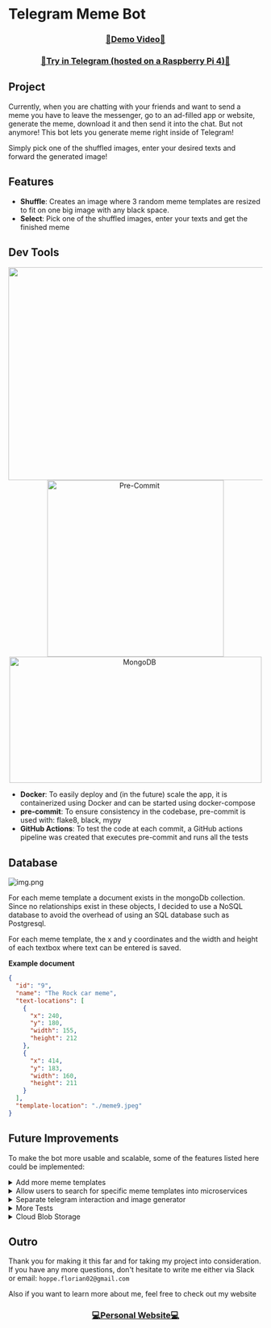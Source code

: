 # Telegram Meme Bot


<h3 align="center"><a href="https://www.youtube.com/watch?v=99mFfEvAQO4">🎥Demo Video🎥</a></h3>

<h3 align="center"><a href="https://t.me/jetbrains_challenge_bot">🤖Try in Telegram (hosted on  a Raspberry Pi 4)🤖</a></h3>

## Project
Currently, when you are chatting with your friends and want to send a meme
you have to leave the messenger, go to an ad-filled app or website, generate the meme, download it
and then send it into the chat. But not anymore! This bot lets you generate meme right inside of Telegram!

Simply pick one of the shuffled images, enter your desired texts and forward the generated image!

## Features

- **Shuffle**: Creates an image where 3 random meme templates are resized to fit on one big image with any black space.
- **Select**: Pick one of the shuffled images, enter your texts and get the finished meme

## Dev Tools
<p align="center">
  <img src="https://logos-world.net/wp-content/uploads/2021/02/Docker-Logo-2015-2017.png" alt="Docker" width="1500" height="421.875">


<img src="https://pre-commit.com/logo.svg" alt="Pre-Commit" width="350" height="350">
<img src="https://cdn.invicti.com/statics/img/drive/h2jfrvzrbyh1yff2n3wfu2hkqqps6x_uvqo.png" alt="MongoDB" width="500" height="250">
</p>

- **Docker**: To easily deploy and (in the future) scale the app, it is containerized using Docker and can be started
using docker-compose
- **pre-commit**: To ensure consistency in the codebase, pre-commit is used with: flake8, black, mypy
- **GitHub Actions**: To test the code at each commit, a GitHub actions pipeline was created that executes pre-commit
and runs all the tests

## Database
![img.png](https://upload.wikimedia.org/wikipedia/commons/9/93/MongoDB_Logo.svg)

For each meme template a document exists in the mongoDb collection. Since no relationships
exist in these objects, I decided to use a NoSQL database to avoid the overhead of using an SQL database such as Postgresql.

For each meme template, the x and y coordinates and the width and height of each
textbox where text can be entered is saved.

**Example document**


```json
{
  "id": "9",
  "name": "The Rock car meme",
  "text-locations": [
    {
      "x": 240,
      "y": 180,
      "width": 155,
      "height": 212
    },
    {
      "x": 414,
      "y": 183,
      "width": 160,
      "height": 211
    }
  ],
  "template-location": "./meme9.jpeg"
}
```

## Future Improvements
To make the bot more usable and scalable, some of the features listed here
could be implemented:

 <details>
  <summary>Add more meme templates</summary>

    Currently there are only 10 meme templates in the database.
    More templates should be added to give the user more options to choose from.
 </details>



 <details>
  <summary>Allow users to search for specific meme templates into microservices</summary>

    Currently the user has to call /shuffle until he finds a meme template that fits his needs.
    To avoid this, a feature could be added to let users search for specific templates
 </details>



 <details>
  <summary>Separate telegram interaction and image generator</summary>

    The part of the code that generates the code could be moved out into a separate
    docker container, to be able to scale it independetly without creating more instances of the
    container that interacts with the Telegram API.
 </details>

 <details>
  <summary>More Tests</summary>

    Tests for test ```ImageShuffler``` class have already been added. But
    of course more tests for the other classes could be added to improve the project
 </details>

 <details>
  <summary>Cloud Blob Storage</summary>

    Currently all the templates and created memes are saved on the host server, which adds
    additional workload on a single machine. To prevent this and use more storage, a cloud service
    such as AWS S3 Cloud Storage could be used to save the images in the cloud.
 </details>

## Outro
Thank you for making it this far and for taking my project into consideration.
If you have any more questions, don't hesitate to write me either via Slack or email:
 `hoppe.florian02@gmail.com`

Also if you want to learn more about me, feel free to check out my website
<h3 align="center">
  <a href="https://www.flohop.com/" target="_blank">💻Personal Website💻</a>
</h3>
